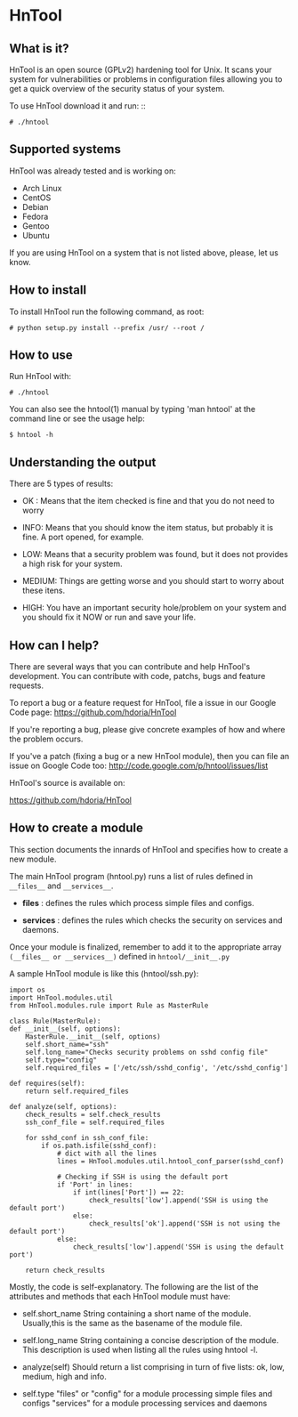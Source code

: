 # HnTool

## What is it?

HnTool is an open source (GPLv2) hardening tool for Unix. It scans your system for vulnerabilities or problems in configuration files allowing you to get a quick overview of the security status of your system.

To use HnTool download it and run: ::

	# ./hntool


## Supported systems

HnTool was already tested and is working on:

* Arch Linux
* CentOS
* Debian
* Fedora
* Gentoo
* Ubuntu

If you are using HnTool on a system that is not listed above, please, let us know.

## How to install

To install HnTool run the following command, as root:

	# python setup.py install --prefix /usr/ --root /

## How to use

Run HnTool with:

	# ./hntool

You can also see the hntool(1) manual by typing 'man hntool' at the command line or see the usage help:

	$ hntool -h


## Understanding the output

There are 5 types of results:

 * OK :
	Means that the item checked is fine and that you do not need to worry

 * INFO:
	Means that you should know the item status, but probably it is fine. A port
	opened, for example.

 * LOW:
	Means that a security problem was found, but it does not provides a high risk
	for your system.

 * MEDIUM:
	Things are getting worse and you should start to worry about these itens.

 * HIGH:
	You have an important security hole/problem on your system and you
	should fix it NOW or run and save your life.


## How can I help?

There are several ways that you can contribute and help HnTool's development.
You can contribute with code, patchs, bugs and feature requests.

To report a bug or a feature request for HnTool, file a issue in our Google Code
page: https://github.com/hdoria/HnTool

If you're reporting a bug, please give concrete examples of how and where the
problem occurs.

If you've a patch (fixing a bug or a new HnTool module), then you can file an
issue on Google Code too: http://code.google.com/p/hntool/issues/list

HnTool's source is available on:

https://github.com/hdoria/HnTool


## How to create a module

This section documents the innards of HnTool and specifies how to create
a new module.

The main HnTool program (hntool.py) runs a list of rules defined in `__files__`
and `__services__`.

 * __files__ :
	defines the rules which process simple files and configs.

 * __services__ :
	defines the rules which checks the security on services and
	daemons.

Once your module is finalized, remember to add it to the appropriate array
`(__files__ or __services__)` defined in `hntool/__init__.py`

A sample HnTool module is like this (hntool/ssh.py):

    import os
    import HnTool.modules.util
    from HnTool.modules.rule import Rule as MasterRule

    class Rule(MasterRule):
    def __init__(self, options):
        MasterRule.__init__(self, options)
        self.short_name="ssh"
        self.long_name="Checks security problems on sshd config file"
        self.type="config"
        self.required_files = ['/etc/ssh/sshd_config', '/etc/sshd_config']

    def requires(self):
        return self.required_files

    def analyze(self, options):
        check_results = self.check_results
        ssh_conf_file = self.required_files

        for sshd_conf in ssh_conf_file:
            if os.path.isfile(sshd_conf):
                # dict with all the lines
                lines = HnTool.modules.util.hntool_conf_parser(sshd_conf)

                # Checking if SSH is using the default port
                if 'Port' in lines:
                    if int(lines['Port']) == 22:
                        check_results['low'].append('SSH is using the default port')
                    else:
                        check_results['ok'].append('SSH is not using the default port')
                else:
                    check_results['low'].append('SSH is using the default port')

        return check_results


Mostly, the code is self-explanatory. The following are the list of the attributes and methods
that each HnTool module must have:

 * self.short_name
	String containing a short name of the module. Usually,this is the
	same as the basename of the module file.

 * self.long_name
	String containing a concise description of the module. This
	description is used when listing all the rules using hntool -l.

 * analyze(self)
	Should return a list comprising in turn of five lists: ok, low, medium,
	high and info.

 * self.type
	"files" or "config" for a module processing simple files and configs
	"services" for a module processing services and daemons
